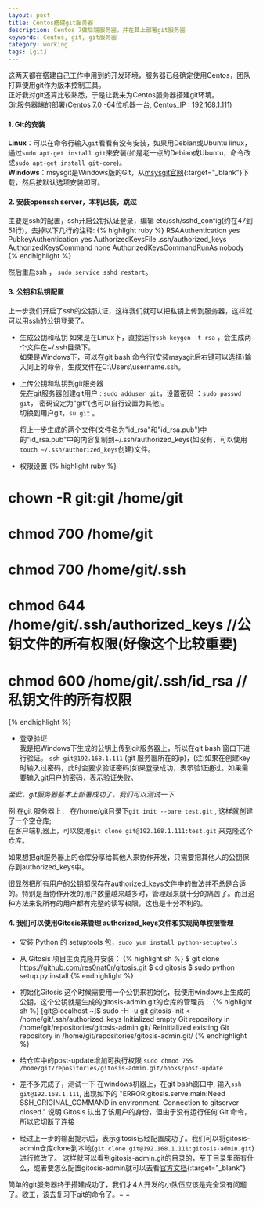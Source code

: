 ```yaml
---
layout: post
title: Centos搭建git服务器
description: Centos 7做后端服务器，并在其上部署git服务器
keywords: Centos, git, git服务器
category: working
tags: [git]
---
```


这两天都在搭建自己工作中用到的开发环境，服务器已经确定使用Centos，团队打算使用git作为版本控制工具。  
正好我对git还算比较熟悉，于是让我来为Centos服务器搭建git环境。  
Git服务器端的部署(Centos 7.0 -64位机器一台, Centos_IP : 192.168.1.111)

#### 1. Git的安装
**Linux**：可以在命令行输入`git`看看有没有安装，如果用Debian或Ubuntu linux，通过`sudo apt-get install git`来安装(如是老一点的Debian或Ubuntu，命令改成`sudo apt-get install git-core`)。  
**Windows**：msysgit是Windows版的Git，从[msysgit官网](http://msysgit.github.io/){:target="_blank"}下载，然后按默认选项安装即可。

#### 2. 安装openssh server，本机已装，跳过

主要是ssh的配置，ssh开启公钥认证登录，编辑 etc/ssh/sshd_config(约在47到51行)，去掉以下几行的注释:
{% highlight ruby %}
RSAAuthentication yes
PubkeyAuthentication yes
AuthorizedKeysFile      .ssh/authorized_keys
AuthorizedKeysCommand none
AuthorizedKeysCommandRunAs nobody
{% endhighlight %}

然后重启ssh ， `sudo service sshd restart`。

#### 3. 公钥和私钥配置
上一步我们开启了ssh的公钥认证，这样我们就可以把私钥上传到服务器，这样就可以用ssh的公钥登录了。

- 生成公钥和私钥
    如果是在Linux下，直接运行`ssh-keygen -t rsa` ，会生成两个文件在~/.ssh目录下。  
    如果是Windows下，可以在git bash 命令行(安装msysgit后右键可以选择)输入同上的命令，生成文件在C:\Users\username\.ssh。

- 上传公钥和私钥到git服务器  
    先在git服务器创建git用户 : `sudo adduser git`，设置密码 ：`sudo passwd git`， 密码设定为"git"(也可以自行设置为其他)。  
    切换到用户git，`su git` 。  

    将上一步生成的两个文件(文件名为"id_rsa"和"id_rsa.pub")中的"id_rsa.pub"中的内容复制到~/.ssh/authorized_keys(如没有，可以使用`touch ~/.ssh/authorized_keys`创建)文件。 

- 权限设置
{% highlight ruby %}  
# chown -R git:git /home/git
# chmod 700 /home/git
# chmod 700 /home/git/.ssh
# chmod 644 /home/git/.ssh/authorized_keys  //公钥文件的所有权限(好像这个比较重要)
# chmod 600 /home/git/.ssh/id_rsa        //私钥文件的所有权限
{% endhighlight %}

- 登录验证  
  我是把Windows下生成的公钥上传到git服务器上，所以在git bash 窗口下进行验证。
  `ssh git@192.168.1.111` (git 服务器所在的ip)，(注:如果在创建key时输入过密码，此时会要求验证密码)如果登录成功，表示验证通过。如果需要输入git用户的密码，表示验证失败。

*至此，git服务器基本上部署成功了，我们可以测试一下*

例:在git 服务器上， 在/home/git目录下`git init --bare test.git` , 这样就创建了一个空仓库;  
在客户端机器上，可以使用`git clone git@192.168.1.111:test.git` 来克隆这个仓库。

如果想把git服务器上的仓库分享给其他人来协作开发，只需要把其他人的公钥保存到authorized_keys中。

很显然把所有用户的公钥都保存在authorized_keys文件中的做法并不总是合适的。特别是当协作开发的用户数量越来越多时，管理起来就十分的痛苦了。而且这种方法来说所有的用户都有完整的读写权限，这也是十分不利的。

#### 4. 我们可以使用Gitosis来管理 authorized_keys文件和实现简单权限管理

- 安装 Python 的 setuptools 包，`sudo yum install python-setuptools`

- 从 Gitosis 项目主页克隆并安装：
{% highlight sh %}
$ git clone https://github.com/res0nat0r/gitosis.git
$ cd gitosis
$ sudo python setup.py install
{% endhighlight %}

- 初始化Gitosis
这个时候需要用一个公钥来初始化，我使用windows上生成的公钥，这个公钥就是生成的gitosis-admin.git的仓库的管理员：
{% highlight sh %}
[git@localhost ~]$ sudo -H -u git gitosis-init < /home/git/.ssh/authorized_keys
Initialized empty Git repository in /home/git/repositories/gitosis-admin.git/
Reinitialized existing Git repository in /home/git/repositories/gitosis-admin.git/
{% endhighlight %}

- 给仓库中的post-update增加可执行权限
`sudo chmod 755 /home/git/repositories/gitosis-admin.git/hooks/post-update`

- 差不多完成了，测试一下
 在windows机器上，在git bash窗口中, 输入`ssh git@192.168.1.111`, 出现如下的
"ERROR:gitosis.serve.main:Need SSH_ORIGINAL_COMMAND in environment. 
Connection to gitserver closed."
说明 Gitosis 认出了该用户的身份，但由于没有运行任何 Git 命令，所以它切断了连接

- 经过上一步的输出提示后，表示gitosis已经配置成功了。我们可以将gitosis-admin仓库clone到本地(`git clone git@192.168.1.111:gitosis-admin.git`)进行修改了。
 这样就可以看到gitosis-admin.git的目录的，至于目录里面有什么，或者要怎么配置gitosis-admin就可以去看[官方文档](https://github.com/res0nat0r/gitosis000){:target="_blank"}

简单的git服务器终于搭建成功了，我们才4人开发的小队伍应该是完全没有问题了。收工，该去复习下git的命令了。= =

